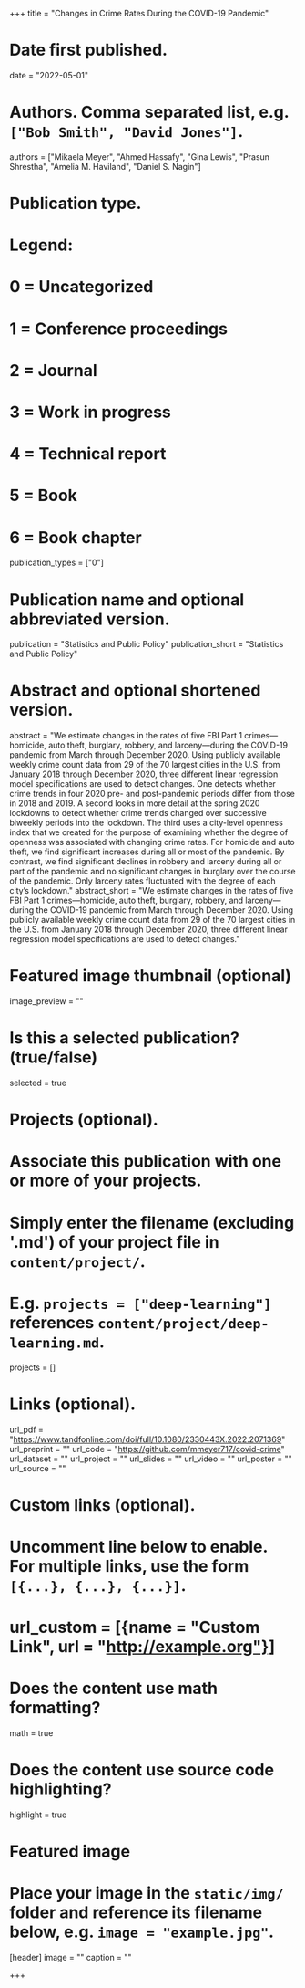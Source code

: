 +++
title = "Changes in Crime Rates During the COVID-19 Pandemic"

# Date first published.
date = "2022-05-01"

# Authors. Comma separated list, e.g. `["Bob Smith", "David Jones"]`.
authors = ["Mikaela Meyer", "Ahmed Hassafy", "Gina Lewis", "Prasun Shrestha", "Amelia M. Haviland", "Daniel S. Nagin"]

# Publication type.
# Legend:
# 0 = Uncategorized
# 1 = Conference proceedings
# 2 = Journal
# 3 = Work in progress
# 4 = Technical report
# 5 = Book
# 6 = Book chapter
publication_types = ["0"]

# Publication name and optional abbreviated version.
publication = "Statistics and Public Policy"
publication_short = "Statistics and Public Policy"

# Abstract and optional shortened version.
abstract = "We estimate changes in the rates of five FBI Part 1 crimes—homicide, auto theft, burglary, robbery, and larceny—during the COVID-19 pandemic from March through December 2020. Using publicly available weekly crime count data from 29 of the 70 largest cities in the U.S. from January 2018 through December 2020, three different linear regression model specifications are used to detect changes. One detects whether crime trends in four 2020 pre- and post-pandemic periods differ from those in 2018 and 2019. A second looks in more detail at the spring 2020 lockdowns to detect whether crime trends changed over successive biweekly periods into the lockdown. The third uses a city-level openness index that we created for the purpose of examining whether the degree of openness was associated with changing crime rates. For homicide and auto theft, we find significant increases during all or most of the pandemic. By contrast, we find significant declines in robbery and larceny during all or part of the pandemic and no significant changes in burglary over the course of the pandemic. Only larceny rates fluctuated with the degree of each city’s lockdown."
abstract_short = "We estimate changes in the rates of five FBI Part 1 crimes—homicide, auto theft, burglary, robbery, and larceny—during the COVID-19 pandemic from March through December 2020. Using publicly available weekly crime count data from 29 of the 70 largest cities in the U.S. from January 2018 through December 2020, three different linear regression model specifications are used to detect changes."
# Featured image thumbnail (optional)
image_preview = ""

# Is this a selected publication? (true/false)
selected = true

# Projects (optional).
#   Associate this publication with one or more of your projects.
#   Simply enter the filename (excluding '.md') of your project file in `content/project/`.
#   E.g. `projects = ["deep-learning"]` references `content/project/deep-learning.md`.
projects = []

# Links (optional).
url_pdf = "https://www.tandfonline.com/doi/full/10.1080/2330443X.2022.2071369"
url_preprint = ""
url_code = "https://github.com/mmeyer717/covid-crime"
url_dataset = ""
url_project = ""
url_slides = ""
url_video = ""
url_poster = ""
url_source = ""

# Custom links (optional).
#   Uncomment line below to enable. For multiple links, use the form `[{...}, {...}, {...}]`.
# url_custom = [{name = "Custom Link", url = "http://example.org"}]

# Does the content use math formatting?
math = true

# Does the content use source code highlighting?
highlight = true

# Featured image
# Place your image in the `static/img/` folder and reference its filename below, e.g. `image = "example.jpg"`.
[header]
image = ""
caption = ""

+++
